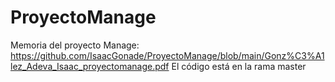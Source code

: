 # ProyectoManage
Memoria del proyecto Manage: <a href="">https://github.com/IsaacGonade/ProyectoManage/blob/main/Gonz%C3%A1lez_Adeva_Isaac_proyectomanage.pdf</a>
El código está en la rama master
